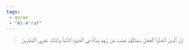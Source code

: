 ```yaml
---
tags: 
 - quran 
 - "Al-A'raf"
---
```


> إِنَّ ٱلَّذِينَ ٱتَّخَذُواْ ٱلۡعِجۡلَ سَيَنَالُهُمۡ غَضَبٞ مِّن رَّبِّهِمۡ وَذِلَّةٞ فِي ٱلۡحَيَوٰةِ ٱلدُّنۡيَاۚ وَكَذَٰلِكَ نَجۡزِي ٱلۡمُفۡتَرِينَ
